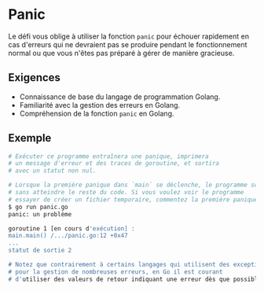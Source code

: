 # Panic

Le défi vous oblige à utiliser la fonction `panic` pour échouer rapidement en cas d'erreurs qui ne devraient pas se produire pendant le fonctionnement normal ou que vous n'êtes pas préparé à gérer de manière gracieuse.

## Exigences

- Connaissance de base du langage de programmation Golang.
- Familiarité avec la gestion des erreurs en Golang.
- Compréhension de la fonction `panic` en Golang.

## Exemple

```sh
# Exécuter ce programme entraînera une panique, imprimera
# un message d'erreur et des traces de goroutine, et sortira
# avec un statut non nul.

# Lorsque la première panique dans `main` se déclenche, le programme sort
# sans atteindre le reste du code. Si vous voulez voir le programme
# essayer de créer un fichier temporaire, commentez la première panique.
$ go run panic.go
panic: un problème

goroutine 1 [en cours d'exécution] :
main.main() /.../panic.go:12 +0x47
...
statut de sortie 2

# Notez que contrairement à certains langages qui utilisent des exceptions
# pour la gestion de nombreuses erreurs, en Go il est courant
# d'utiliser des valeurs de retour indiquant une erreur dès que possible.
```
